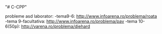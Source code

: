 "# C-CPP" 

probleme asd laborator: 
-tema9-6: http://www.infoarena.ro/problema/roata
-tema 9-facultativa: http://www.infoarena.ro/problema/pav
-tema 10-6(50p): http://varena.ro/problema/diehard